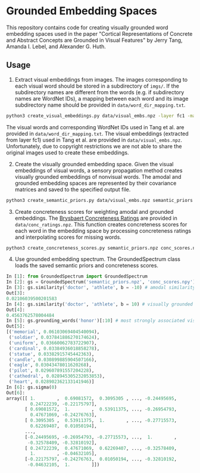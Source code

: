 # Grounded Embedding Spaces

This repository contains code for creating visually grounded word embedding spaces used in the paper "Cortical Representations of Concrete and Abstract Concepts are Grounded in Visual Features" by Jerry Tang, Amanda I. Lebel, and Alexander G. Huth.  

## Usage

1. Extract visual embeddings from images. The images corresponding to each visual word should be stored in a subdirectory of `imgs/`. If the subdirectory names are different from the words (e.g. if subdirectory names are WordNet IDs), a mapping between each word and its image subdirectory name should be provided in `data/word_dir_mapping.txt`. 

```bash
python3 create_visual_embeddings.py data/visual_embs.npz -layer fc1 -mapping data/word_dir_mapping.txt
```

The visual words and corresponding WordNet IDs used in Tang et al. are provided in `data/word_dir_mapping.txt`. The visual embeddings (extracted from layer fc1) used in Tang et al. are provided in `data/visual_embs.npz`. Unfortunately, due to copyright restrictions we are not able to share the original images used to create these embeddings.

2. Create the visually grounded embedding space. Given the visual embeddings of visual words, a sensory propagation method creates visually grounded embeddings of nonvisual  words. The amodal and grounded embedding spaces are represented by their covariance matrices and saved to the specified output file. 

```bash
python3 create_semantic_priors.py data/visual_embs.npz semantic_priors.npz
```

3. Create concreteness scores for weighting amodal and grounded embeddings. The [Brysbaert Concreteness Ratings](https://www.ncbi.nlm.nih.gov/pubmed/24142837) are provided in `data/conc_ratings.npz`. This function creates concreteness scores for each word in the embedding space by processing concreteness ratings and interpolating scores for missing words. 

```bash
python3 create_concreteness_scores.py semantic_priors.npz conc_scores.npy
```

4. Use grounded embedding spectrum. The GroundedSpectrum class loads the saved semantic priors and concreteness scores. 

```python
In [1]: from GroundedSpectrum import GroundedSpectrum
In [2]: gs = GroundedSpectrum('semantic_priors.npz', 'conc_scores.npy')
In [3]: gs.similarity('doctor', 'athlete', b = -10) # amodal similarity
Out[3]:
0.02106039500201583
In [4]: gs.similarity('doctor', 'athlete', b = 10) # visually grounded similarity
Out[4]:
0.4563762578004484
In [5]: gs.grounding_words('honor')[:10] # most strongly associated visual words under sensory propagation model
Out[5]:
[('memorial', 0.06103069404540094),
 ('soldier', 0.037841886270174624),
 ('uniform', 0.03660062783722907),
 ('cardinal', 0.03384936018858278),
 ('statue', 0.03382915745442363),
 ('candle', 0.030899885904507166),
 ('eagle', 0.03043478011620268),
 ('pilot', 0.029607891557204228),
 ('cathedral', 0.028945305232053853),
 ('heart', 0.028902362133141946)]
In [6]: gs.sigma(0)
Out[6]:
array([[ 1.        ,  0.69081572,  0.3095305 , ..., -0.24495695,
         0.24722239, -0.22175797],
       [ 0.69081572,  1.        ,  0.53911375, ..., -0.26954793,
         0.47671069, -0.24276763],
       [ 0.3095305 ,  0.53911375,  1.        , ..., -0.27715573,
         0.62269407,  0.01050194],
       ...,
       [-0.24495695, -0.26954793, -0.27715573, ...,  1.        ,
        -0.32578409, -0.32810192],
       [ 0.24722239,  0.47671069,  0.62269407, ..., -0.32578409,
         1.        , -0.04632105],
       [-0.22175797, -0.24276763,  0.01050194, ..., -0.32810192,
        -0.04632105,  1.        ]])
```
